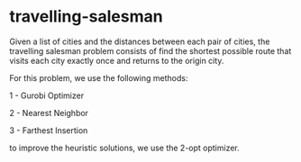 # travelling-salesman

Given a list of cities and the distances between each pair of cities, the travelling salesman problem consists of find the shortest possible route that visits each city exactly once and returns to the origin city.

For this problem, we use the following methods:

1 - Gurobi Optimizer

2 - Nearest Neighbor

3 - Farthest Insertion

to improve the heuristic solutions, we use the 2-opt optimizer.
